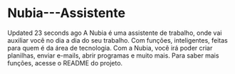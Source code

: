 # Nubia---Assistente
 Updated 23 seconds ago  A Nubia é uma assistente de trabalho, onde vai auxiliar você no dia a dia do seu trabalho. Com funções, inteligentes, feitas para quem é da área de tecnologia. Com a Nubia, você irá poder criar planilhas, enviar e-mails, abrir programas e muito mais. Para saber mais funções, acesse o README do projeto.
